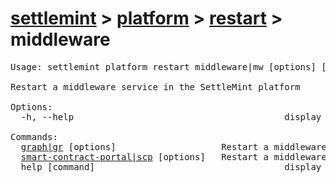# [settlemint](../../../settlemint.md) > [platform](../../platform.md) > [restart](../restart.md) > middleware

<pre>Usage: settlemint platform restart middleware|mw [options] [command]

Restart a middleware service in the SettleMint platform

Options:
  -h, --help                                        display help for command

Commands:
  <a href="./middleware/graph.md">graph|gr</a> [options] <uniqueName>                   Restart a middleware in the SettleMint platform. Provide the middleware ID or use 'default' to restart the default middleware from your .env file.
  <a href="./middleware/smart-contract-portal.md">smart-contract-portal|scp</a> [options] <uniqueName>  Restart a middleware in the SettleMint platform. Provide the middleware ID or use 'default' to restart the default middleware from your .env file.
  help [command]                                    display help for command
</pre>